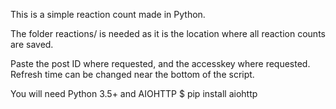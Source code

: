 This is a simple reaction count made in Python.

The folder reactions/ is needed as it is the location where all reaction counts are saved.

Paste the post ID where requested, and the accesskey where requested.
Refresh time can be changed near the bottom of the script.

You will need Python 3.5+ and AIOHTTP
$ pip install aiohttp

